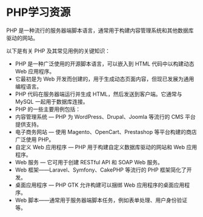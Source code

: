 # PHP学习资源

PHP 是一种流行的服务器端脚本语言，通常用于构建内容管理系统和其他数据库驱动的网站。

以下是有关 PHP 及其常见用例的关键知识：

- PHP 是一种广泛使用的开源脚本语言，可以嵌入到 HTML 代码中以构建动态 Web 应用程序。
- 它最初是为 Web 开发而创建的，用于生成动态页面内容，但现已发展为通用编程语言。
- PHP 代码在服务器端运行并生成 HTML，然后发送到客户端。它通常与 MySQL 一起用于数据库连接。
- PHP 的一些主要用例包括：
- 内容管理系统 — PHP 为 WordPress、Drupal、Joomla 等流行的 CMS 平台提供支持。
- 电子商务网站 — 使用 Magento、OpenCart、Prestashop 等平台构建的商店广泛使用 PHP。
- 自定义 Web 应用程序 — PHP 用于构建自定义数据库驱动的网站和 Web 应用程序。
- Web 服务 — 它可用于创建 RESTful API 和 SOAP Web 服务。
- Web 框架——Laravel、Symfony、CakePHP 等流行的 PHP 框架简化了开发。
- 桌面应用程序 — PHP GTK 允许构建可以捆绑 Web 应用程序的桌面应用程序。
- Web 脚本——通常用于服务器端脚本任务，例如表单处理、用户身份验证等。